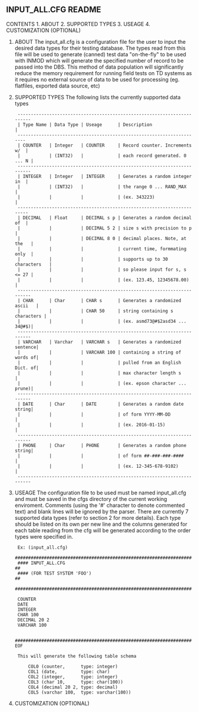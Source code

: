 INPUT_ALL.CFG README
-------------------------------------------------------------------------------

CONTENTS
	1. ABOUT
	2. SUPPORTED TYPES 
	3. USEAGE 
	4. CUSTOMIZATION (OPTIONAL)


1. ABOUT
	The input_all.cfg is a configuration file for the user to input the 
        desired data types for their testing database. The types read from this
        file will be used to generate (canned) test data "on-the-fly" to be 
        used with INMOD which will generate the specified number of record to 
        be passed into the DBS. This method of data population will significantly
        reduce the memory requirement for running field tests on TD systems as 
        it requires no external source of data to be used for processing (eg. 
        flatfiles, exported data source, etc)

2. SUPPORTED TYPES
	The following lists the currently supported data types
         
        ------------------------------------------------------------------------
        | Type Name | Data Type | Useage      | Description                    |
        ----------------------------------------------------------------------
        | COUNTER   | Integer   | COUNTER     | Record counter. Increments w/  |
        |           | (INT32)   |             | each record generated. 0 ... N |   
        ------------------------------------------------------------------------
        | INTEGER   | Integer   | INTEGER     | Generates a random integer in  |
        |           | (INT32)   |             | the range 0 ... RAND_MAX       |
        |           |           |             | (ex. 343223)                   |
        -----------------------------------------------------------------------
        | DECIMAL   | Float     | DECIMAL s p | Generates a random decimal of  |
        |           |           | DECIMAL 5 2 | size s with precision to p     | 
        |           |           | DECIMAL 8 0 | decimal places. Note, at the   |
        |           |           |             | current time, formmating only  |
        |           |           |             | supports up to 30 characters   |   
        |           |           |             | so please input for s, s <= 27 | 
        |           |           |             | (ex. 123.45, 12345678.00)      |
        ------------------------------------------------------------------------
        | CHAR      | Char      | CHAR s      | Generates a randomized ascii   |
        |           |           | CHAR 50     | string containing s characters |
        |           |           |             | (ex. asmd73@#$2asd34 ... 34@#$)|
        ------------------------------------------------------------------------
        | VARCHAR   | Varchar   | VARCHAR s   | Generates a randomized sentence|
        |           |           | VARCHAR 100 | containing a string of words of|
        |           |           |             | pulled from an English Dict. of|
        |           |           |             | max character length s         |
        |           |           |             | (ex. epson character ... prune)|
        ------------------------------------------------------------------------
        | DATE      | Char      | DATE        | Generates a random date  string|
        |           |           |             | of form YYYY-MM-DD             |
        |           |           |             | (ex. 2016-01-15)               |
        ------------------------------------------------------------------------
        | PHONE     | Char      | PHONE       | Generates a random phone string|
        |           |           |             | of form ##-###-###-####        |
        |           |           |             | (ex. 12-345-678-9102)          |
        ------------------------------------------------------------------------
  
        
3. USEAGE
        The configuration file to be used must be named input_all.cfg and must 
        be saved in the cfgs directory of the current working enviroment. 
        Comments (using the '#' character to denote commented text) and blank
        lines will be ignored by the parser. There are currently 7 supported 
        data types (refer to section 2 for more details). Each type should be 
        listed on its own per new line and the columns generated for each table
        reading from the cfg will be generated according to the order types
        were specified in.
         
        Ex: (input_all.cfg)
        #######################################################################
        #### INPUT_ALL.CFG                                                   ##
        #### (FOR TEST SYSTEM 'FOO')                                         ##
        #######################################################################

        COUNTER
        DATE
        INTEGER
        CHAR 100
        DECIMAL 20 2
        VARCHAR 100
        
        ################################################################### EOF   

        This will generate the following table schema
        
        	COL0 (counter,      type: integer)
        	COL1 (date,         type: char)
        	COL2 (integer,      type: integer)
        	COL3 (char 10,      type: char(100))
        	COL4 (decimal 20 2, type: decimal)
        	COL5 (varchar 100,  type: varchar(100))            

4. CUSTOMIZATION (OPTIONAL)
        